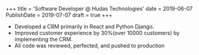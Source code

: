 +++
title = 'Software Developer @ Hudas Technologies'
date = 2019-06-07
PublishDate = 2019-07-07
draft = true
+++
* Developed a CRM primarily in React and Python Django.  
* Improved customer experience by 30%(over 10000 customers) by implementing the CRM.  
* All code was reviewed, perfected, and pushed to production
